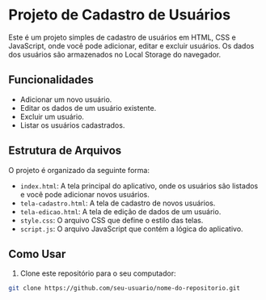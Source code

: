 # Projeto de Cadastro de Usuários

Este é um projeto simples de cadastro de usuários em HTML, CSS e JavaScript, onde você pode adicionar, editar e excluir usuários. Os dados dos usuários são armazenados no Local Storage do navegador.

## Funcionalidades

- Adicionar um novo usuário.
- Editar os dados de um usuário existente.
- Excluir um usuário.
- Listar os usuários cadastrados.

## Estrutura de Arquivos

O projeto é organizado da seguinte forma:

- `index.html`: A tela principal do aplicativo, onde os usuários são listados e você pode adicionar novos usuários.
- `tela-cadastro.html`: A tela de cadastro de novos usuários.
- `tela-edicao.html`: A tela de edição de dados de um usuário.
- `style.css`: O arquivo CSS que define o estilo das telas.
- `script.js`: O arquivo JavaScript que contém a lógica do aplicativo.

## Como Usar

1. Clone este repositório para o seu computador:

```bash
git clone https://github.com/seu-usuario/nome-do-repositorio.git

